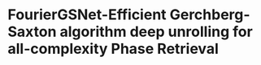 # FourierGSNet-Efficient Gerchberg-Saxton algorithm deep unrolling for all-complexity Phase Retrieval
